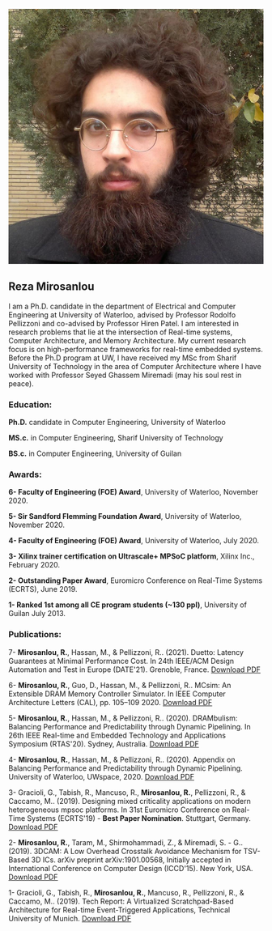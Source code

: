 ![Image description](10906204_754822767906449_9186351623980503954_n.jpg)

## Reza Mirosanlou

I am a Ph.D. candidate in the department of Electrical and Computer Engineering at University of Waterloo, advised by Professor Rodolfo Pellizzoni and co-advised by Professor Hiren Patel. I am interested in research problems that lie at the intersection of Real-time systems, Computer Architecture, and Memory Architecture. My current research focus is on high-performance frameworks for real-time embedded systems. Before the Ph.D program at UW, I have received my MSc from Sharif University of Technology in the area of Computer Architecture where I have worked with Professor Seyed Ghassem Miremadi (may his soul rest in peace).

### Education:

**Ph.D.** candidate in Computer Engineering, University of Waterloo

**MS.c.** in Computer Engineering, Sharif University of Technology

**BS.c.** in Computer Engineering, University of Guilan

### Awards:

**6- Faculty of Engineering (FOE) Award**, University of Waterloo, November 2020.

**5- Sir Sandford Flemming Foundation Award**, University of Waterloo, November 2020.

**4- Faculty of Engineering (FOE) Award**, University of Waterloo, July 2020. 

**3- Xilinx trainer certification on Ultrascale+ MPSoC platform**, Xilinx Inc., February 2020.

**2- Outstanding Paper Award**, Euromicro Conference on Real-Time Systems (ECRTS), June 2019.

**1- Ranked 1st among all CE program students (~130 ppl)**, University of Guilan July 2013.

### Publications:

7- **Mirosanlou, R.**, Hassan, M., & Pellizzoni, R.. (2021). Duetto: Latency Guarantees at Minimal Performance Cost. In 24th IEEE/ACM Design Automation and Test in Europe (DATE'21). Grenoble, France. [Download PDF]()

6- **Mirosanlou, R.**, Guo, D., Hassan, M., & Pellizzoni, R.. MCsim: An Extensible DRAM Memory Controller Simulator. In IEEE Computer Architecture Letters (CAL), pp. 105–109 2020. [Download PDF](https://ieeexplore.ieee.org/stamp/stamp.jsp?tp=&arnumber=9137661)

5- **Mirosanlou, R.**, Hassan, M., & Pellizzoni, R.. (2020). DRAMbulism: Balancing Performance and Predictability through Dynamic Pipelining. In 26th IEEE Real-time and Embedded Technology and Applications Symposium (RTAS'20). Sydney, Australia.
 [Download PDF](https://ieeexplore.ieee.org/stamp/stamp.jsp?tp=&arnumber=9113103)

4- **Mirosanlou, R.**, Hassan, M., & Pellizzoni, R.. (2020). Appendix on Balancing Performance and Predictability through Dynamic Pipelining. University of Waterloo, UWspace, 2020. [Download PDF](https://uwspace.uwaterloo.ca/bitstream/handle/10012/15678/TechReport-DRAMbulism.pdf?sequence=1&isAllowed=y)

3- Gracioli, G., Tabish, R., Mancuso, R., **Mirosanlou, R.**, Pellizzoni, R., & Caccamo, M.. (2019). Designing mixed criticality applications on modern heterogeneous mpsoc platforms. In 31st Euromicro Conference on Real-Time Systems (ECRTS'19) - **Best Paper Nomination**. Stuttgart, Germany. [Download PDF](https://drops.dagstuhl.de/opus/volltexte/2019/10764/pdf/LIPIcs-ECRTS-2019-27.pdf)

2- **Mirosanlou, R.**, Taram, M., Shirmohammadi, Z., & Miremadi, S. - G.. (2019). 3DCAM: A Low Overhead Crosstalk Avoidance Mechanism for TSV-Based 3D ICs. arXiv preprint arXiv:1901.00568, Initially accepted in International Conference on Computer Design (ICCD'15). New York, USA. [Download PDF](https://arxiv.org/pdf/1901.00568.pdf)

1- Gracioli, G., Tabish, R., **Mirosanlou, R.**, Mancuso, R., Pellizzoni, R., & Caccamo, M.. (2019). Tech Report: A Virtualized Scratchpad-Based Architecture for Real-time Event-Triggered Applications, Technical University of Munich. [Download PDF](https://mediatum.ub.tum.de/doc/1475015/file.pdf)




